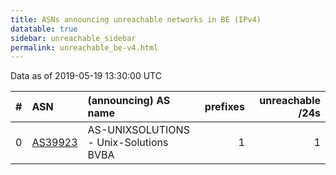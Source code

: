 ```yaml
---
title: ASNs announcing unreachable networks in BE (IPv4)
datatable: true
sidebar: unreachable_sidebar
permalink: unreachable_be-v4.html
---
```


Data as of 2019-05-19 13:30:00 UTC


<div class="datatable-begin"></div>

|   # | ASN                                    | (announcing) AS name                   |   prefixes |   unreachable /24s |
|----:|:---------------------------------------|:---------------------------------------|-----------:|-------------------:|
|   0 | [AS39923](unreachable_AS39923-v4.html) | AS-UNIXSOLUTIONS - Unix-Solutions BVBA |          1 |                  1 |

<div class="datatable-end"></div>